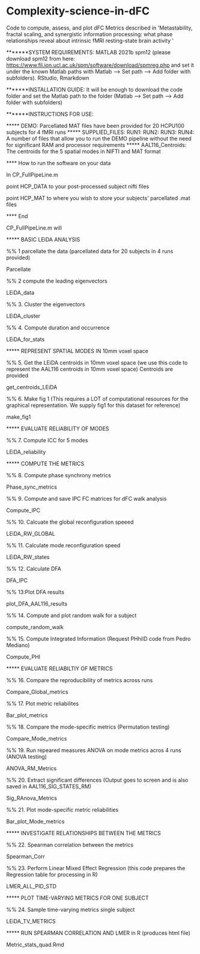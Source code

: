 # Complexity-science-in-dFC
Code to compute, assess, and plot dFC Metrics described in 'Metastability, fractal scaling, and synergistic information processing: what phase relationships reveal about intrinsic fMRI resting-state brain activity '

*******SYSTEM REQUIREMENTS:
MATLAB 2021b
spm12 (please download spm12 from here: https://www.fil.ion.ucl.ac.uk/spm/software/download/spmreg.php and set it under the known Matlab paths with Matlab --> Set path --> Add folder with subfolders).
RStudio, Rmarkdown

*******INSTALLATION GUIDE:
It will be enough to download the code folder and set the Matlab path to the folder (Matlab --> Set path --> Add folder with subfolders)

*******INSTRUCTIONS FOR USE: 

***** DEMO: Parcellated MAT files have been provided for 20 HCPU100 subjects for 4 fMRI runs
***** SUPPLIED_FILES: RUN1: RUN2: RUN3: RUN4: A number of files that allow you to run the DEMO pipeline without the need for significant RAM and processor requirements
***** AAL116_Centroids: The centroids for the 5 spatial modes in NIFTI and MAT format

**** How to run the software on your data

In CP_FullPipeLine.m 

point HCP_DATA to your post-processed subject nifti files

point HCP_MAT to where you wish to store your subjects' parcellated .mat files

**** End

CP_FullPipeLine.m will


***** BASIC LEiDA ANALYSIS

%% 1 parcellate the data (parcellated data for 20 subjects in 4 runs provided) 

Parcellate 

%% 2 compute the leading eigenvectors

LEiDA_data

%% 3. Cluster the eigenvectors

LEiDA_cluster

%% 4. Compute duration and occurrence

LEiDA_for_stats


***** REPRESENT SPATIAL MODES IN 10mm voxel space

%% 5. Get the LEiDA centroids in 10mm voxel space (we use this code to represent the AAL116 centroids in 10mm voxel space) Centroids are provided
  
get_centroids_LEiDA

%% 6. Make fig 1 (This requires a LOT of computational resources for the graphical representation. We supply fig1 for this dataset for reference)

make_fig1


***** EVALUATE RELIABILITY OF MODES

%% 7. Compute ICC for 5 modes

LEiDA_reliability


***** COMPUTE THE METRICS

%% 8. Compute phase synchrony metrics
 
Phase_sync_metrics

%% 9. Compute and save IPC FC matrices for dFC walk analysis

Compute_IPC

%% 10. Calcuate the global reconfiguration speeed

LEiDA_RW_GLOBAL

%% 11. Calculate mode reconfiguration speed

LEiDA_RW_states

%% 12. Calculate DFA

DFA_IPC

%% 13:Plot DFA results

plot_DFA_AAL116_results

%% 14. Compute and plot random walk for a subject

compute_random_walk

%% 15. Compute Integrated Information (Request PHhiID code from Pedro Mediano)

Compute_PHI


***** EVALUATE RELIABILTIY OF METRICS

%% 16. Compare the reproducibility of metrics across runs

Compare_Global_metrics

%% 17. Plot metric reliabilites
 
Bar_plot_metrics

%% 18. Compare the mode-specific metrics (Permutation testing)
 
Compare_Mode_metrics

%% 19. Run repeared measures ANOVA on mode metrics acros 4 runs (ANOVA testing)

ANOVA_RM_Metrics

%% 20. Extract significant differences (Output goes to screen and is also saved in AAL116_SIG_STATES_RM)

Sig_RAnova_Metrics

%% 21. Plot mode-specific metric reliabilities

Bar_plot_Mode_metrics


***** INVESTIGATE RELATIONSHIPS BETWEEN THE METRICS

%% 22. Spearman correlation between the metrics

Spearman_Corr

%% 23. Perform Linear Mixed Effect Regression (this code prepares the Regression table for processing in R)
 
 LMER_ALL_PID_STD


***** PLOT TIME-VARYING METRICS FOR ONE SUBJECT

%% 24. Sample time-varying metrics single subject

LEiDA_TV_METRICS
  
***** RUN SPEARMAN CORRELATION AND LMER in R (produces html file)

Metric_stats_quad.Rmd


